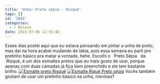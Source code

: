 ```yaml
---
title: 'Unha: Preto sépia - Risqué'
tags: []
id: '2602'
categories:
  - - Beleza
date: 2015-07-06 12:55:48
---
```


Esses dias postei aqui que eu estava pensando em pintar a unha de preto, mas dai na hora acabei mudando de ideia, pois essa semana eu parti pro pretinho básico pra matar a vontade, hehe. Escolhi o   Preto Sépia   da    Risqué, é um dos esmaltes pretos que eu mais gosto de usar, porque apenas com duas camadas já fica bem preenchido e ele tem bastante brilho. [![Esmalte preto  Risqué](/images/2015/07/Esmalte-preto-Risqué-1024x768.jpg)](/images/2015/07/Esmalte-preto-Risqué.jpg) [![Esmalte Riqué Preto sépia](/images/2015/07/Esmalte-Riqué-Preto-sépia-1024x768.jpg)](/images/2015/07/Esmalte-Riqué-Preto-sépia.jpg) Vocês também gostam de usar um pretinho básico na unha, meninas?
